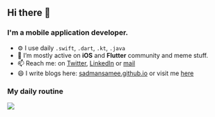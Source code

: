 ## Hi there 👋

### I'm a mobile application developer.

- ⚙️ I use daily `.swift`, `.dart`, `.kt`, `.java`
- 👯 I’m mostly active on **iOS** and **Flutter** community and meme stuff.
- 📫 Reach me: on [Twitter](https://twitter.com/sameesadman), [LinkedIn](https://www.linkedin.com/in/sadmansamee/) or [mail](mailto:sadman.tonmoy@gmail.com)
- 😄 I write blogs here: [sadmansamee.github.io](https://sadmansamee.github.io) or visit me [here](https://www.sadmansamee.me/)

### My daily routine
![](https://media.giphy.com/media/7ltN7lCgF2MQE/giphy.gif)
